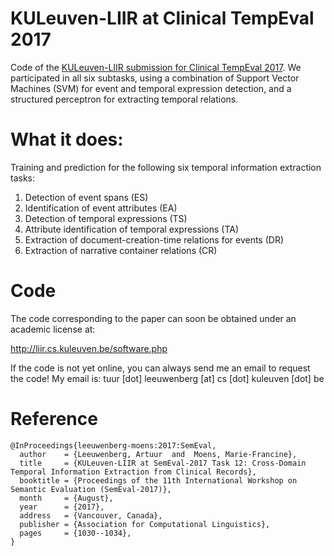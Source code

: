 # KULeuven-LIIR at Clinical TempEval 2017

Code of the [KULeuven-LIIR submission for Clinical TempEval 2017](http://aclweb.org/anthology/S/S17/S17-2181.pdf). We participated in all six subtasks, using a combination of Support Vector Machines (SVM) for event and temporal expression detection, and a structured perceptron for extracting temporal relations.

# What it does:
Training and prediction for the following six temporal information extraction tasks:
1. Detection of event spans (ES)
2. Identification of event attributes (EA)
3. Detection of temporal expressions (TS)
4. Attribute identification of temporal expressions
(TA)
5. Extraction of document-creation-time relations
for events (DR)
6. Extraction of narrative container relations (CR)

# Code
The code corresponding to the paper can soon be obtained under an academic license at:

http://liir.cs.kuleuven.be/software.php

If the code is not yet online, you can always send me an email to request the code! My email is: tuur [dot] leeuwenberg [at] cs [dot] kuleuven [dot] be

# Reference

```
@InProceedings{leeuwenberg-moens:2017:SemEval,
  author    = {Leeuwenberg, Artuur  and  Moens, Marie-Francine},
  title     = {KULeuven-LIIR at SemEval-2017 Task 12: Cross-Domain Temporal Information Extraction from Clinical Records},
  booktitle = {Proceedings of the 11th International Workshop on Semantic Evaluation (SemEval-2017)},
  month     = {August},
  year      = {2017},
  address   = {Vancouver, Canada},
  publisher = {Association for Computational Linguistics},
  pages     = {1030--1034},
}
```

